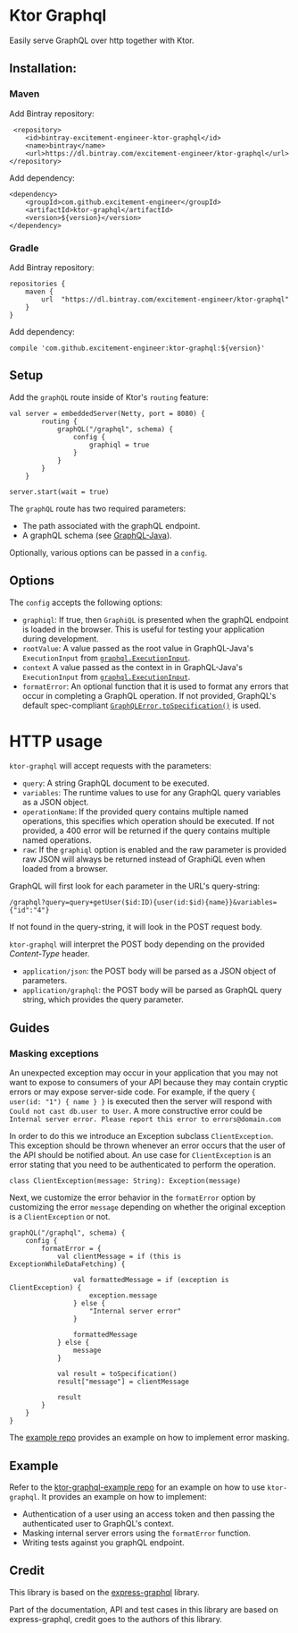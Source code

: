 # Ktor Graphql

Easily serve GraphQL over http together with Ktor.

## Installation: 

### Maven

Add Bintray repository:

```
 <repository>
    <id>bintray-excitement-engineer-ktor-graphql</id>
    <name>bintray</name>
    <url>https://dl.bintray.com/excitement-engineer/ktor-graphql</url>
</repository>
```

Add dependency:

```
<dependency>
    <groupId>com.github.excitement-engineer</groupId>
    <artifactId>ktor-graphql</artifactId>
    <version>${version}</version>
</dependency>
```

### Gradle

Add Bintray repository:

```
repositories {
    maven {
        url  "https://dl.bintray.com/excitement-engineer/ktor-graphql" 
    }
}
```

Add dependency:

```
compile 'com.github.excitement-engineer:ktor-graphql:${version}'
```

## Setup

Add the `graphQL` route inside of Ktor's `routing` feature:

```
val server = embeddedServer(Netty, port = 8080) {
        routing {
            graphQL("/graphql", schema) {
                config {
                    graphiql = true
                }
            }
        }
    }

server.start(wait = true)
``` 

The `graphQL` route has two required parameters:
 
- The path associated with the graphQL endpoint.
- A graphQL schema (see [GraphQL-Java](https://github.com/graphql-java/graphql-java)).

Optionally, various options can be passed in a `config`.

## Options

The `config` accepts the following options:

* `graphiql`: If true, then `GraphiQL` is presented when the graphQL endpoint is loaded in the browser. This is useful for testing your application during development.
* `rootValue`: A value passed as the root value in GraphQL-Java's `ExecutionInput` from [`graphql.ExecutionInput`](https://github.com/graphql-java/graphql-java/blob/master/src/main/java/graphql/ExecutionInput.java).
* `context` A value passed as the context in in GraphQL-Java's `ExecutionInput` from [`graphql.ExecutionInput`](https://github.com/graphql-java/graphql-java/blob/master/src/main/java/graphql/ExecutionInput.java).
* `formatError`: An optional function that it is used to format any errors that occur in completing a GraphQL operation. If not provided, GraphQL's default spec-compliant [`GraphQLError.toSpecification()`](https://github.com/graphql-java/graphql-java/blob/master/src/main/java/graphql/GraphQLError.java) is used.

# HTTP usage

`ktor-graphql` will accept requests with the parameters:

* `query`: A string GraphQL document to be executed.
* `variables`: The runtime values to use for any GraphQL query variables as a JSON object.
* `operationName`: If the provided query contains multiple named operations, this specifies which operation should be executed. If not provided, a 400 error will be returned if the query contains multiple named operations.
* `raw`: If the `graphiql` option is enabled and the raw parameter is provided raw JSON will always be returned instead of GraphiQL even when loaded from a browser.

GraphQL will first look for each parameter in the URL's query-string:

```
/graphql?query=query+getUser($id:ID){user(id:$id){name}}&variables={"id":"4"}
```

If not found in the query-string, it will look in the POST request body.

`ktor-graphql` will interpret the POST body depending on the provided *Content-Type* header.

* `application/json`: the POST body will be parsed as a JSON object of parameters.
* `application/graphql`: the POST body will be parsed as GraphQL query string, which provides the query parameter.

## Guides

### Masking exceptions

An unexpected exception may occur in your application that you may not want to expose to consumers of your API because 
they may contain cryptic errors or may expose server-side code. For example, if the query `{ user(id: "1") { name } }` is executed then
the server will respond with `Could not cast db.user to User`. A more constructive error could be 
`Internal server error. Please report this error to errors@domain.com`

In order to do this we introduce an Exception subclass `ClientException`. This exception should be thrown whenever
an error occurs that the user of the API should be notified about. An use case for `ClientException` is an error stating that you need to be authenticated
to perform the operation.

```
class ClientException(message: String): Exception(message)
```

Next, we customize the error behavior in the `formatError` option by customizing the error `message`
depending on whether the original exception is a `ClientException` or not.

```
graphQL("/graphql", schema) {
    config {
        formatError = {
            val clientMessage = if (this is ExceptionWhileDataFetching) {

                val formattedMessage = if (exception is ClientException) {
                    exception.message
                } else {
                    "Internal server error"
                }

                formattedMessage
            } else {
                message
            }

            val result = toSpecification()
            result["message"] = clientMessage

            result
        }
    }
}
```

The [example repo](https://github.com/excitement-engineer/ktor-graphql-example) provides an example on how to implement error masking. 

## Example

Refer to the [ktor-graphql-example repo](https://github.com/excitement-engineer/ktor-graphql-example) for an example
on how to use `ktor-graphql`. It provides an example on how to implement:

* Authentication of a user using an access token and then passing the authenticated user to GraphQL's context.
* Masking internal server errors using the `formatError` function.
* Writing tests against you graphQL endpoint.

## Credit

This library is based on the [express-graphql](https://github.com/graphql/express-graphql) library. 

Part of the documentation, API and test cases in this library are based on express-graphql, credit goes to the authors of this library.

